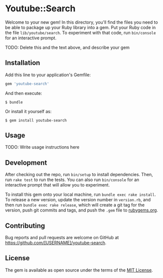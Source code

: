 # Youtube::Search

Welcome to your new gem! In this directory, you'll find the files you need to be able to package up your Ruby library into a gem. Put your Ruby code in the file `lib/youtube/search`. To experiment with that code, run `bin/console` for an interactive prompt.

TODO: Delete this and the text above, and describe your gem

## Installation

Add this line to your application's Gemfile:

```ruby
gem 'youtube-search'
```

And then execute:

    $ bundle

Or install it yourself as:

    $ gem install youtube-search

## Usage

TODO: Write usage instructions here

## Development

After checking out the repo, run `bin/setup` to install dependencies. Then, run `rake test` to run the tests. You can also run `bin/console` for an interactive prompt that will allow you to experiment.

To install this gem onto your local machine, run `bundle exec rake install`. To release a new version, update the version number in `version.rb`, and then run `bundle exec rake release`, which will create a git tag for the version, push git commits and tags, and push the `.gem` file to [rubygems.org](https://rubygems.org).

## Contributing

Bug reports and pull requests are welcome on GitHub at https://github.com/[USERNAME]/youtube-search.


## License

The gem is available as open source under the terms of the [MIT License](http://opensource.org/licenses/MIT).

